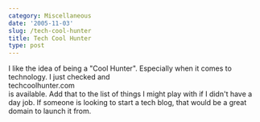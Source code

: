 ```yaml
---
category: Miscellaneous
date: '2005-11-03'
slug: /tech-cool-hunter
title: Tech Cool Hunter
type: post
---
```



I like the idea of being a "Cool Hunter". Especially when it comes
to technology. I just checked and  
techcoolhunter.com  
is available. Add that to the list of things I might play with if I
didn't have a day job. If someone is looking to start a tech blog,
that would be a great domain to launch it from.